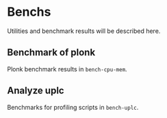 # Benchs

Utilities and benchmark results will be described here.

## Benchmark of plonk

Plonk benchmark results in `bench-cpu-mem`.

## Analyze uplc

Benchmarks for profiling scripts in `bench-uplc`.
